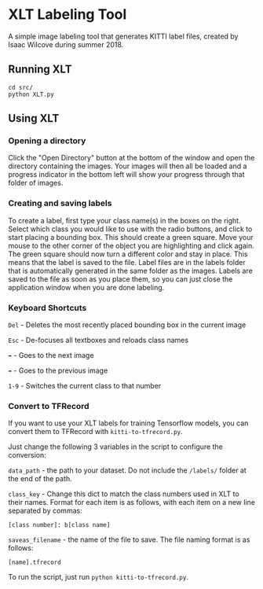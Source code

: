﻿# XLT Labeling Tool
A simple image labeling tool that generates KITTI label files, created by Isaac Wilcove during summer 2018.

## Running XLT

```
cd src/
python XLT.py
```

## Using XLT

### Opening a directory

Click the "Open Directory" button at the bottom of the window and open the directory containing the images. Your images will then all be loaded and a progress indicator in the bottom left will show your progress through that folder of images.

### Creating and saving labels

To create a label, first type your class name(s) in the boxes on the right. Select which class you would like to use with the radio buttons, and click to start placing a bounding box. This should create a green square. Move your mouse to the other corner of the object you are highlighting and click again. The green square should now turn a different color and stay in place. This means that the label is saved to the file. Label files are in the labels folder that is automatically generated in the same folder as the images. Labels are saved to the file as soon as you place them, so you can just close the application window when you are done labeling.

### Keyboard Shortcuts
`Del` - Deletes the most recently placed bounding box in the current image

`Esc` - De-focuses all textboxes and reloads class names

` ➡️ ` - Goes to the next image

` ⬅️ ` - Goes to the previous image

`1-9` - Switches the current class to that number

### Convert to TFRecord

If you want to use your XLT labels for training Tensorflow models, you can convert them to TFRecord with `kitti-to-tfrecord.py`.

Just change the following 3 variables in the script to configure the conversion:

`data_path` - the path to your dataset. Do not include the `/labels/` folder at the end of the path.

`class_key` - Change this dict to match the class numbers used in XLT to their names. Format for each item is as follows, with each item on a new line separated by commas:

`[class number]: b[class name]`

`saveas_filename` - the name of the file to save. The file naming format is as follows:

`[name].tfrecord`

To run the script, just run `python kitti-to-tfrecord.py`.
